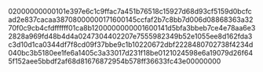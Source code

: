 02000000000101e397e6c1c9ffac7a451b76518c15927d68d93cf5159d0bcfcad2e837cacaa38708000000171600145ccfaf2b7c8bb7d006d08868363a3270f0c9cb4cfdffffff01ca8b1200000000001600141d5bfa3bbeb7ce4e78aa6e32828a969fd48b4d4a0247304402207e7555982349b52e1055ee8d162fda3c3d10d1ca0344df7f8cd09f37bbe9c1b10220672dbf2228480702738f4234d040bc3b5180ee1fe6a1405c3a33017d231f18be0121024598e6a19079d26f645f152aee5bbdf2af68d81676872954b578ff36633fc43e00000000
